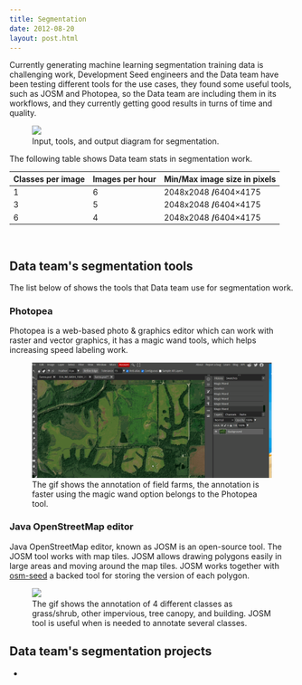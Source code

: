 ```yaml
---
title: Segmentation
date: 2012-08-20
layout: post.html
---
```


Currently generating machine learning segmentation training data is challenging work, Development Seed engineers and the Data team have been testing different tools for the use cases, they found some useful tools, such as JOSM and Photopea, so the Data team are including them in its workflows, and they currently getting good results in turns of time and quality.

<figure class="align-center">
  <img src="/assets/images/flowchart_segmentation.png"/>
  <figcaption>Input, tools, and output diagram for segmentation.</figcaption>
</figure>

The following table shows Data team stats in segmentation work.

<table class="table">
  <thead>
    <tr>
      <th scope="col">Classes per image</th>
      <th scope="col">Images per hour</th>
      <th scope="col">Min/Max image size in pixels</th>
    </tr>
  </thead>
  <tbody>
    <tr>
      <td>1</td>
      <td>6</td>
    <td>2048x2048 <strong>/</strong>6404×4175</td>
    </tr>
    <tr>
      <td>3</td>
      <td>5</td>
      <td>2048x2048 <strong>/</strong>6404×4175</td>
    </tr>
    <tr>
      <td>6</td>
      <td>4</td>
      <td>2048x2048 <strong>/</strong>6404×4175</td>
    </tr>
  </tbody>
</table>
</br>

## Data team's segmentation tools

The list below of shows the tools that Data team use for segmentation work.

### Photopea
Photopea is a web-based photo & graphics editor which can work with raster and vector graphics, it has a magic wand tools, which helps increasing speed labeling work.

<figure class="align-center">
  <img src="/assets/images/segmentation_tool_photopea.gif"/>
  <figcaption>The gif shows the annotation of field farms, the annotation is faster using the magic wand option belongs to the Photopea tool.</figcaption>
</figure>


### Java OpenStreetMap editor

Java OpenStreetMap editor, known as JOSM is an open-source tool. The JOSM tool works with map tiles. JOSM allows drawing polygons easily in large areas and moving around the map tiles. JOSM works together with [osm-seed](https://github.com/developmentseed/osm-seed) a backed tool for storing the version of each polygon.

<figure class="align-center">
  <img src="/assets/images/segmentation_tool_josm.gif"/>
  <figcaption>The gif shows the annotation of 4 different classes as grass/shrub, other impervious, tree canopy, and building. JOSM tool is useful when is needed to annotate several classes.</figcaption>
</figure>

## Data team's segmentation projects

- 

